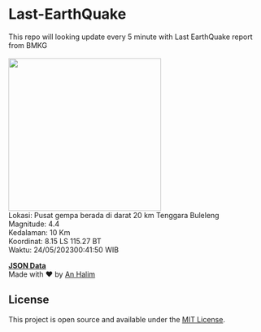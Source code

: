 # Last-EarthQuake
This repo will looking update every 5 minute with Last EarthQuake report from BMKG
<br>
<br>
<img src="https://static.bmkg.go.id/20230524004150.mmi.jpg" width="300"/>
<br>
Lokasi: Pusat gempa berada di darat 20 km Tenggara Buleleng <br>
Magnitude: 4.4 <br>
Kedalaman: 10 Km <br>
Koordinat: 8.15 LS 115.27 BT <br>
Waktu: 24/05/202300:41:50 WIB <br>

<a href="./data/data.json">**JSON Data**</a>
<br>
Made with ❤️ by <a href="https://github.com/an-halim">An Halim</a>
## License

This project is open source and available under the [MIT License](LICENSE).
